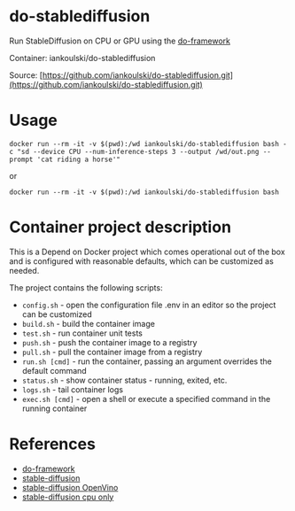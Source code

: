 # do-stablediffusion
Run StableDiffusion on CPU or GPU using the [do-framework](https://bit.ly/do-framework)

Container: iankoulski/do-stablediffusion

Source: [https://github.com/iankoulski/do-stablediffusion.git](https://github.com/iankoulski/do-stablediffusion.git)

# Usage

```
docker run --rm -it -v $(pwd):/wd iankoulski/do-stablediffusion bash -c "sd --device CPU --num-inference-steps 3 --output /wd/out.png --prompt 'cat riding a horse'" 
```

or

```
docker run --rm -it -v $(pwd):/wd iankoulski/do-stablediffusion bash
```

# Container project description


This is a Depend on Docker project which comes operational out of the box 
and is configured with reasonable defaults, which can be customized as needed.


The project contains the following scripts:
* `config.sh` - open the configuration file .env in an editor so the project can be customized
* `build.sh` - build the container image
* `test.sh` - run container unit tests
* `push.sh` - push the container image to a registry
* `pull.sh` - pull the container image from a registry
* `run.sh [cmd]` - run the container, passing an argument overrides the default command
* `status.sh` - show container status - running, exited, etc.
* `logs.sh` - tail container logs
* `exec.sh [cmd]` - open a shell or execute a specified command in the running container

# References
* [do-framework](https://bit.ly/do-framework)
* [stable-diffusion](https://github.com/CompVis/stable-diffusion)
* [stable-diffusion OpenVino](https://github.com/bes-dev/stable_diffusion.openvino)
* [stable-diffusion cpu only](https://github.com/darkhemic/stable-diffusion-cpuonly)

